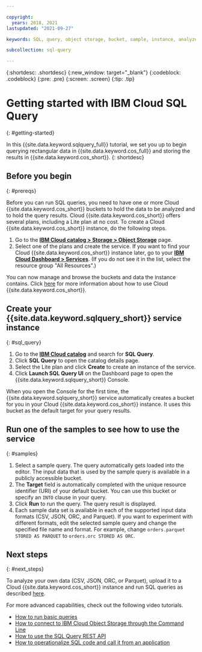 ```yaml
---

copyright:
  years: 2018, 2021
lastupdated: "2021-09-27"

keywords: SQL, query, object storage, bucket, sample, instance, analyze, CSV, JSON, ORC, Parquet

subcollection: sql-query

---
```


{:shortdesc: .shortdesc}
{:new_window: target="_blank"}
{:codeblock: .codeblock}
{:pre: .pre}
{:screen: .screen}
{:tip: .tip}

# Getting started with IBM Cloud SQL Query
{: #getting-started}

In this {{site.data.keyword.sqlquery_full}} tutorial, we set you up to begin querying rectangular data in {{site.data.keyword.cos_full}} and storing the results in {{site.data.keyword.cos_short}}.
{: shortdesc}

## Before you begin
{: #prereqs}

Before you can run SQL queries, you need to have one or more Cloud {{site.data.keyword.cos_short}} buckets to hold the data to be analyzed and to hold the query results. Cloud {{site.data.keyword.cos_short}} offers several plans, including a Lite plan at no cost.
To create a Cloud {{site.data.keyword.cos_short}} instance, do the following steps.

1. Go to the [**IBM Cloud catalog > Storage > Object Storage**](https://cloud.ibm.com/catalog/infrastructure/cloud-object-storage) page.
2. Select one of the plans and create the service.
    If you want to find your Cloud {{site.data.keyword.cos_short}} instance later, go to your
    [**IBM Cloud Dashboard > Services**](https://cloud.ibm.com/dashboard/apps).
    (If you do not see it in the list, select the resource group "All Resources".)

You can now manage and browse the buckets and data the instance contains.
Click [here](/docs/services/cloud-object-storage/getting-started.html#getting-started-console)
for more information about how to use Cloud {{site.data.keyword.cos_short}}.

## Create your {{site.data.keyword.sqlquery_short}} service instance
{: #sql_query}

1. Go to the [**IBM Cloud catalog**](https://cloud.ibm.com/catalog) and search for **SQL 
    Query**.
2. Click **SQL Query** to open the catalog details page.
3. Select the Lite plan and click **Create** to create an instance of the service.
4. Click **Launch SQL Query UI** on the Dashboard page to open the {{site.data.keyword.sqlquery_short}} Console.

  When you open the Console for the first time, the {{site.data.keyword.sqlquery_short}} service automatically creates a bucket for you in your Cloud {{site.data.keyword.cos_short}} instance. It uses this bucket as the default target for your query results.

## Run one of the samples to see how to use the service
{: #samples}

1. Select a sample query. The query automatically gets loaded into the editor. The input data that is used by the sample query is available in a publicly accessible bucket.
2. The **Target** field is automatically completed with the unique resource identifier (URI) of your default bucket. You can use this bucket or specify an `INTO` clause in your query.
3. Click **Run** to run the query. The query result is displayed.
4. Each sample data set is available in each of the supported input data formats (CSV, JSON, ORC, and Parquet). If you want to experiment with different formats, edit the selected sample query and change the specified file name and format. For example, change `orders.parquet STORED AS PARQUET` to `orders.orc STORED AS ORC`.

## Next steps
{: #next_steps}

To analyze your own data (CSV, JSON, ORC, or Parquet), upload it to a Cloud {{site.data.keyword.cos_short}} instance and run SQL queries as described [here](/docs/services/sql-query?topic=sql-query-overview#running).

For more advanced capabilities, check out the following video tutorials.

- [How to run basic queries](http://ibm.biz/csq-run-queries)
- [How to connect to IBM Cloud Object Storage through the Command Line](http://ibm.biz/csq-aws-sli)
- [How to use the SQL Query REST API](http://ibm.biz/csq-use-api)
- [How to operationalize SQL code and call it from an application](http://ibm.biz/csq-e2e)
